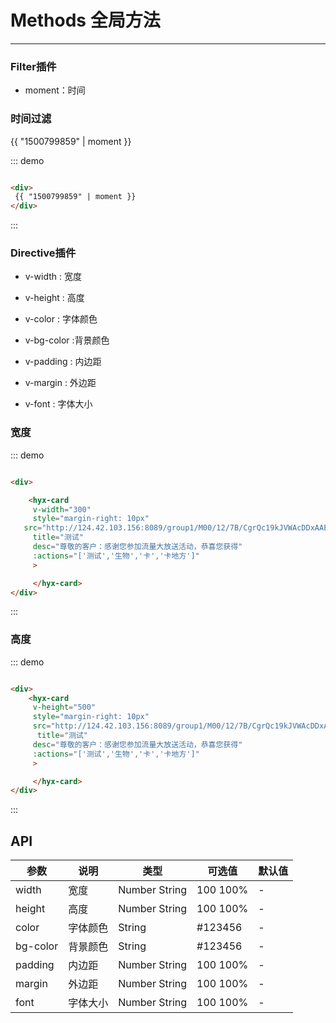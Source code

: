 # Methods 全局方法
----


### Filter插件
- moment：时间
### 时间过滤
<div class="demo-block">
 {{ "1500799859" | moment }}
</div>

::: demo
```html

<div>
 {{ "1500799859" | moment }}
</div>


```
:::









### Directive插件

- v-width : 宽度

- v-height : 高度

- v-color : 字体颜色

- v-bg-color :背景颜色

- v-padding : 内边距

- v-margin : 外边距

- v-font  : 字体大小

 ### 宽度


<div class="demo-block">

  <div >
    <hyx-card  v-width="300"  style="margin-right: 10px" title="测试" desc="尊敬的客户：感谢您参加流量大放送活动，恭喜您获得"
     src="http://124.42.103.156:8089/group1/M00/12/7B/CgrQc19kJVWAcDDxAAEIBi70ThQ698.amr"
    :actions="['测试','生物','卡','卡地方']"> </hyx-card>
  </div>
</div>

::: demo
```html

<div>

    <hyx-card
     v-width="300"
     style="margin-right: 10px"
   src="http://124.42.103.156:8089/group1/M00/12/7B/CgrQc19kJVWAcDDxAAEIBi70ThQ698.amr"
     title="测试"
     desc="尊敬的客户：感谢您参加流量大放送活动，恭喜您获得"
     :actions="['测试','生物','卡','卡地方']"
     >

     </hyx-card>
</div>


```
:::

 ### 高度

<div class="demo-block">
  <div >
    <hyx-card  v-height="500"  style="margin-right: 10px" title="测试" desc="尊敬的客户：感谢您参加流量大放送活动，恭喜您获得"
     src="http://124.42.103.156:8089/group1/M00/12/7B/CgrQc19kJVWAcDDxAAEIBi70ThQ698.amr"
    :actions="['测试','生物','卡','卡地方']"> </hyx-card>
  </div>
</div>

::: demo
```html

<div>
    <hyx-card
     v-height="500"
     style="margin-right: 10px"
     src="http://124.42.103.156:8089/group1/M00/12/7B/CgrQc19kJVWAcDDxAAEIBi70ThQ698.amr"
      title="测试"
     desc="尊敬的客户：感谢您参加流量大放送活动，恭喜您获得"
     :actions="['测试','生物','卡','卡地方']"
     >

     </hyx-card>
</div>


```
:::


## API

| 参数      | 说明          | 类型      | 可选值                           | 默认值  |
|---------- |-------------- |---------- |--------------------------------  |-------- |
| width | 宽度| Number String  | 100  100% | - |
| height | 高度 | Number String     | 100 100%  | - |
| color | 字体颜色 | String   | #123456 | - |
| bg-color | 背景颜色 | String   | #123456 | - |
| padding | 内边距 | Number String    | 100 100% | - |
| margin | 外边距 | Number String   | 100 100% | - |
| font | 字体大小 | Number String   | 100 100% | - |
